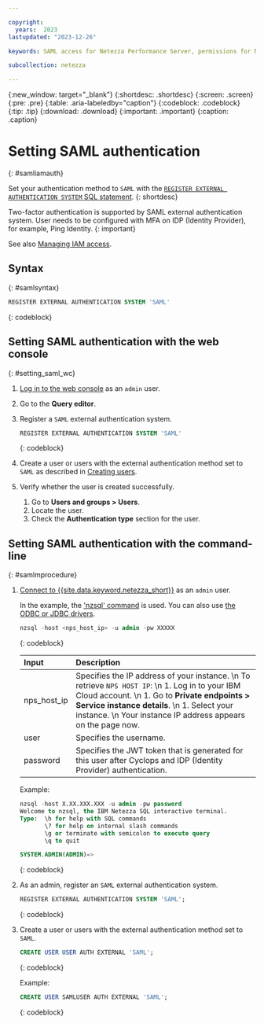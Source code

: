 ```yaml
---

copyright:
  years:  2023
lastupdated: "2023-12-26"

keywords: SAML access for Netezza Performance Server, permissions for Netezza Performance Server, identity and access management for Netezza Performance Server, roles for Netezza Performance Server, actions for Netezza Performance Server, assigning access for Netezza Performance Server

subcollection: netezza

---
```


{:new_window: target="_blank"}
{:shortdesc: .shortdesc}
{:screen: .screen}
{:pre: .pre}
{:table: .aria-labeledby="caption"}
{:codeblock: .codeblock}
{:tip: .tip}
{:download: .download}
{:important: .important}
{:caption: .caption}

# Setting SAML authentication
{: #samliamauth}

Set your authentication method to `SAML` with the [`REGISTER EXTERNAL AUTHENTICATION SYSTEM` SQL statement](https://www.ibm.com/docs/en/netezza?topic=reference-register-external-authentication-system).
{: shortdesc}

Two-factor authentication is supported by SAML external authentication system. User needs to be configured with MFA on IDP (Identity Provider), for example, Ping Identity.
{: important}

See also [Managing IAM access](/docs/netezza?topic=netezza-iam-docs).

## Syntax
{: #samlsyntax}

```sql
REGISTER EXTERNAL AUTHENTICATION SYSTEM 'SAML'
```
{: codeblock}

## Setting SAML authentication with the web console
{: #setting_saml_wc}

1. [Log in to the web console](/docs/netezza?topic=netezza-getstarted-console) as an `admin` user.
1. Go to the **Query editor**.
1. Register a `SAML` external authentication system.

    ```sql
    REGISTER EXTERNAL AUTHENTICATION SYSTEM 'SAML'
    ```
    {: codeblock}

1. Create a user or users with the external authentication method set to `SAML` as described in [Creating users](/docs/netezza?topic=netezza-users-groups#create-users).
1. Verify whether the user is created successfully.

   1. Go to **Users and groups > Users**.
   1. Locate the user.
   1. Check the **Authentication type** section for the user.

## Setting SAML authentication with the command-line
{: #samlmprocedure}

1. [Connect to {{site.data.keyword.netezza_short}}](/docs/netezza?topic=netezza-connecting-overview) as an `admin` user.

   In the example, the ['nzsql' command](https://www.ibm.com/docs/en/netezza?topic=anpssbun-log-2) is used. You can also use [the ODBC or JDBC drivers](https://www.ibm.com/docs/en/netezza?topic=dls-overview-odbc-jdbc-ole-db-net-go-driver-3).

    ```sql
    nzsql -host <nps_host_ip> -u admin -pw XXXXX
    ```
    {: codeblock}

   | Input          | Description |
   | :-----------   | :---------- |
   | nps_host_ip    | Specifies the IP address of your instance.  \n To retrieve `NPS HOST IP`:  \n 1. Log in to your IBM Cloud account. \n 1. Go to **Private endpoints > Service instance details**. \n 1. Select your instance.  \n Your instance IP address appears on the page now.|
   | user           | Specifies the username.      |
   | password       | Specifies the JWT token that is generated for this user after Cyclops and IDP (Identity Provider) authentication. |

   Example:

    ```sql
    nzsql -host X.XX.XXX.XXX -u admin -pw password
    Welcome to nzsql, the IBM Netezza SQL interactive terminal.
    Type:  \h for help with SQL commands
           \? for help on internal slash commands
           \g or terminate with semicolon to execute query
           \q to quit

    SYSTEM.ADMIN(ADMIN)=>
    ```
    {: codeblock}

1. As an admin, register an `SAML` external authentication system.

    ```sql
    REGISTER EXTERNAL AUTHENTICATION SYSTEM 'SAML';
    ```
    {: codeblock}

1. Create a user or users with the external authentication method set to `SAML`.

    ```sql
    CREATE USER USER AUTH EXTERNAL 'SAML';
    ```
    {: codeblock}

    Example:

    ```sql
    CREATE USER SAMLUSER AUTH EXTERNAL 'SAML';
    ```
    {: codeblock}
